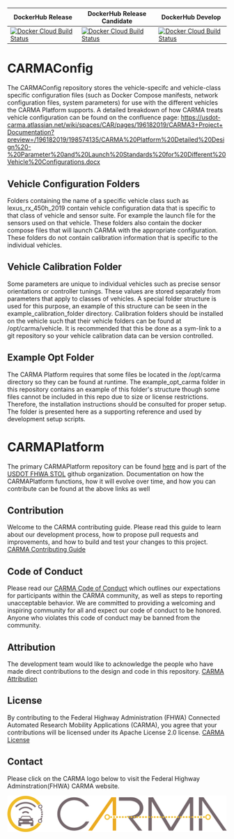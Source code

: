 | DockerHub Release | DockerHub Release Candidate | DockerHub Develop |
|------|-----|-----|
[![Docker Cloud Build Status](https://img.shields.io/docker/cloud/build/usdotfhwastol/carma-config?label=Docker%20Build&logo=232496ED)](https://hub.docker.com/repository/docker/usdotfhwastol/carma-config) | [![Docker Cloud Build Status](https://img.shields.io/docker/cloud/build/usdotfhwastolcandidate/carma-config?label=Docker%20Build&logo=232496ED)](https://hub.docker.com/repository/docker/usdotfhwastolcandidate/carma-config) | [![Docker Cloud Build Status](https://img.shields.io/docker/cloud/build/usdotfhwastoldev/carma-config?label=%20Carma-config)](https://hub.docker.com/repository/docker/usdotfhwastoldev/carma-config)



# CARMAConfig
The CARMAConfig repository stores the vehicle-specifc and vehicle-class specific configuration files (such as Docker Compose manifests, network configuration files, system parameters) for use with the different vehicles the CARMA Platform supports. A detailed breakdown of how CARMA treats vehicle configuration can be found on the confluence page: https://usdot-carma.atlassian.net/wiki/spaces/CAR/pages/196182019/CARMA3+Project+Documentation?preview=/196182019/198574135/CARMA%20Platform%20Detailed%20Design%20-%20Parameter%20and%20Launch%20Standards%20for%20Different%20Vehicle%20Configurations.docx

## Vehicle Configuration Folders
Folders containing the name of a specific vehicle class such as lexus_rx_450h_2019 contain vehicle configuration data that is specific to that class of vehicle and sensor suite. For example the launch file for the sensors used on that vehicle. These folders also contain the docker compose files that will launch CARMA with the appropriate configuration. These folders do not contain calibration information that is specific to the individual vehicles. 

## Vehicle Calibration Folder
Some parameters are unique to individual vehicles such as precise sensor orientations or controller tunings. These values are stored separately from parameters that apply to classes of vehicles. A special folder structure is used for this purpose, an example of this structure can be seen in the example_calibration_folder directory. Calibration folders should be installed on the vehicle such that their vehicle folders can be found at /opt/carma/vehicle. It is recommended that this be done as a sym-link to a git repository so your vehicle calibration data can be version controlled.

## Example Opt Folder

The CARMA Platform requires that some files be located in the /opt/carma directory so they can be found at runtime. The example_opt_carma folder in this repository contains an example of this folder's structure though some files cannot be included in this repo due to size or license restrictions. Therefore, the installation instructions should be consulted for proper setup. The folder is presented here as a supporting reference and used by development setup scripts. 

# CARMAPlatform
The primary CARMAPlatform repository can be found [here](https://github.com/usdot-fhwa-stol/carma-platform) and is part of the [USDOT FHWA STOL](https://github.com/usdot-fhwa-stol/)
github organization. Documentation on how the CARMAPlatform functions, how it will evolve over time, and how you can contribute can be found at the above links as well

## Contribution
Welcome to the CARMA contributing guide. Please read this guide to learn about our development process, how to propose pull requests and improvements, and how to build and test your changes to this project. [CARMA Contributing Guide](https://github.com/usdot-fhwa-stol/carma-platform/blob/develop/Contributing.md) 

## Code of Conduct 
Please read our [CARMA Code of Conduct](https://github.com/usdot-fhwa-stol/carma-platform/blob/develop/Code_of_Conduct.md) which outlines our expectations for participants within the CARMA community, as well as steps to reporting unacceptable behavior. We are committed to providing a welcoming and inspiring community for all and expect our code of conduct to be honored. Anyone who violates this code of conduct may be banned from the community.

## Attribution
The development team would like to acknowledge the people who have made direct contributions to the design and code in this repository. [CARMA Attribution](https://github.com/usdot-fhwa-stol/carma-platform/blob/develop/ATTRIBUTION.txt) 

## License
By contributing to the Federal Highway Administration (FHWA) Connected Automated Research Mobility Applications (CARMA), you agree that your contributions will be licensed under its Apache License 2.0 license. [CARMA License](https://github.com/usdot-fhwa-stol/carma-platform/blob/develop/docs/License.md) 

## Contact
Please click on the CARMA logo below to visit the Federal Highway Adminstration(FHWA) CARMA website.

[![CARMA Image](https://raw.githubusercontent.com/usdot-fhwa-stol/carma-platform/develop/docs/image/CARMA_icon.png)](https://highways.dot.gov/research/research-programs/operations/CARMA)
